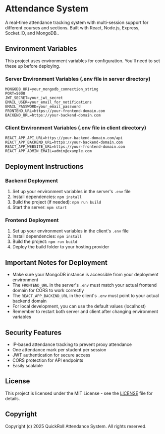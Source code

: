 # Attendance System

A real-time attendance tracking system with multi-session support for different courses and sections. Built with React, Node.js, Express, Socket.IO, and MongoDB..

## Environment Variables

This project uses environment variables for configuration. You'll need to set these up before deploying.

### Server Environment Variables (.env file in server directory)

```
MONGODB_URI=your_mongodb_connection_string
PORT=5000
JWT_SECRET=your_jwt_secret
EMAIL_USER=your_email_for_notifications
EMAIL_PASSWORD=your_email_password
FRONTEND_URL=https://your-frontend-domain.com
BACKEND_URL=https://your-backend-domain.com
```

### Client Environment Variables (.env file in client directory)

```
REACT_APP_API_URL=https://your-backend-domain.com/api
REACT_APP_BACKEND_URL=https://your-backend-domain.com
REACT_APP_WEBSITE_URL=https://your-frontend-domain.com
REACT_APP_ADMIN_EMAIL=admin@example.com
```

## Deployment Instructions

### Backend Deployment

1. Set up your environment variables in the server's `.env` file
2. Install dependencies: `npm install`
3. Build the project (if needed): `npm run build`
4. Start the server: `npm start`

### Frontend Deployment

1. Set up your environment variables in the client's `.env` file
2. Install dependencies: `npm install`
3. Build the project: `npm run build`
4. Deploy the build folder to your hosting provider

## Important Notes for Deployment

- Make sure your MongoDB instance is accessible from your deployment environment
- The `FRONTEND_URL` in the server's `.env` must match your actual frontend domain for CORS to work correctly
- The `REACT_APP_BACKEND_URL` in the client's `.env` must point to your actual backend domain
- For local development, you can use the default values (localhost)
- Remember to restart both server and client after changing environment variables

## Security Features

- IP-based attendance tracking to prevent proxy attendance
- One attendance mark per student per session
- JWT authentication for secure access
- CORS protection for API endpoints
- Easily scalable

## License

This project is licensed under the MIT License - see the [LICENSE](LICENSE) file for details.

## Copyright

Copyright (c) 2025 QuickRoll Attendance System. All rights reserved.